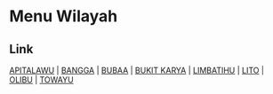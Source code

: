 # Menu Wilayah

## Link

[APITALAWU](https://github.com/gigit-pemilu/pemilu-2024-75-gorontalo/tree/main/pileg-dpr/hitung-suara/sub/75-gorontalo/sub/02-boalemo/sub/07-paguyaman-pantai/sub/2005-apitalawu)
 | 
[BANGGA](https://github.com/gigit-pemilu/pemilu-2024-75-gorontalo/tree/main/pileg-dpr/hitung-suara/sub/75-gorontalo/sub/02-boalemo/sub/07-paguyaman-pantai/sub/2006-bangga)
 | 
[BUBAA](https://github.com/gigit-pemilu/pemilu-2024-75-gorontalo/tree/main/pileg-dpr/hitung-suara/sub/75-gorontalo/sub/02-boalemo/sub/07-paguyaman-pantai/sub/2001-bubaa)
 | 
[BUKIT KARYA](https://github.com/gigit-pemilu/pemilu-2024-75-gorontalo/tree/main/pileg-dpr/hitung-suara/sub/75-gorontalo/sub/02-boalemo/sub/07-paguyaman-pantai/sub/2004-bukit-karya)
 | 
[LIMBATIHU](https://github.com/gigit-pemilu/pemilu-2024-75-gorontalo/tree/main/pileg-dpr/hitung-suara/sub/75-gorontalo/sub/02-boalemo/sub/07-paguyaman-pantai/sub/2003-limbatihu)
 | 
[LITO](https://github.com/gigit-pemilu/pemilu-2024-75-gorontalo/tree/main/pileg-dpr/hitung-suara/sub/75-gorontalo/sub/02-boalemo/sub/07-paguyaman-pantai/sub/2002-lito)
 | 
[OLIBU](https://github.com/gigit-pemilu/pemilu-2024-75-gorontalo/tree/main/pileg-dpr/hitung-suara/sub/75-gorontalo/sub/02-boalemo/sub/07-paguyaman-pantai/sub/2008-olibu)
 | 
[TOWAYU](https://github.com/gigit-pemilu/pemilu-2024-75-gorontalo/tree/main/pileg-dpr/hitung-suara/sub/75-gorontalo/sub/02-boalemo/sub/07-paguyaman-pantai/sub/2007-towayu)

